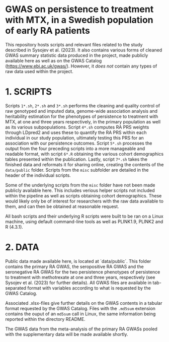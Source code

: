 # GWAS on persistence to treatment with MTX, in a Swedish population of early RA patients

This repository hosts scripts and relevant files related to the study described in Sysojev et al. (2023). It also contains various forms of cleaned GWAS summary statistic data produced in the project, made publicly available here as well as on the GWAS Catalog (https://www.ebi.ac.uk/gwas/). However, it _does not_ contain any types of raw data used within the project.

# 1. SCRIPTS

Scripts `1*.sh`, `2*.sh` and `3*.sh` performs the cleaning and quality control of raw genotyped and imputed data, genome-wide association analysis and heritability estimation for the phenotypes of persistence to treatment with MTX, at one and three years respectively, in the primary population as well as its various subpopulations. Script `4*.sh` computes RA PRS weights through LDpred2 and uses these to quantify the RA PRS within each individual in our study population, ultimately testing this PRS for an association with our persistence outcomes. Script `5*.sh` processes the output from the four preceding scripts into a more manageable and readable format, with script `6*.R` obtaining the various cohort demographics tables presented within the publication. Lastly, script `7*.sh` takes the finished data and reformats it for sharing online, creating the contents of the `data/public` folder. Scripts from the `misc` subfolder are detailed in the header of the individual scripts.

Some of the underlying scripts from the `misc` folder have not been made publicly available here. This includes verious helper scripts not included within the pipeline as well as scripts obtaining cohort demographics. These would likely only be of interest for researchers with the raw data available to them, and can then be obtained at reasonable request.

All bash scripts and their underlying R scripts were built to be ran on a Linux machine, using default command-line tools as well as PLINK1.9, PLINK2 and R (4.3.1).

# 2. DATA

Public data made available here, is located at ´data/public´. This folder contains the primary RA GWAS, the seropositive RA GWAS and the seronegative RA GWAS for the two persistence phenotypes of persistence to treatment with methotrexate at one and three years, respectively (see Sysojev et al. (2023) for further details). All GWAS files are available in tab-separated format with variables according to what is requested by the GWAS Catalog.

Associated .xlsx-files give further details on the GWAS contents in a tabular format requested by the GWAS Catalog. Files with the `.md5sum` extension contains the ouput of an `md5sum` call in Linux, the same information being reported within the directory README.

The GWAS data from the meta-analysis of the primary RA GWASs pooled with the supplementary data will be made available shortly.
